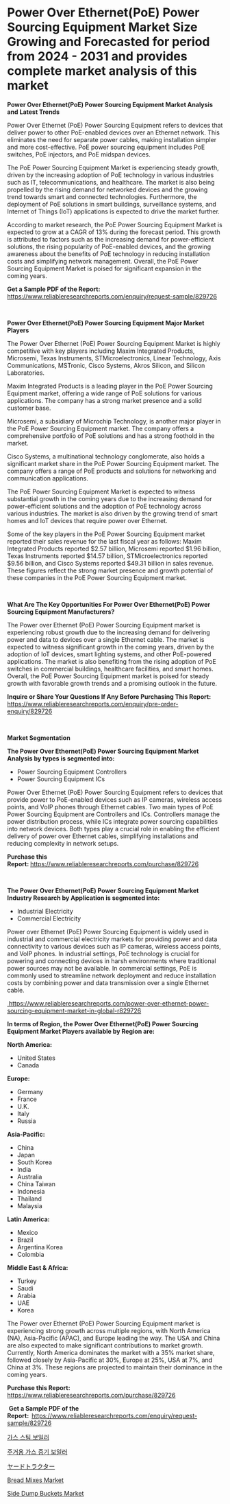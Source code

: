 <p><h1>Power Over Ethernet(PoE) Power Sourcing Equipment Market Size Growing and Forecasted for period from 2024 - 2031 and provides complete market analysis of this market</h1></p><p><strong>Power Over Ethernet(PoE) Power Sourcing Equipment Market Analysis and Latest Trends</strong></p>
<p><p>Power Over Ethernet (PoE) Power Sourcing Equipment refers to devices that deliver power to other PoE-enabled devices over an Ethernet network. This eliminates the need for separate power cables, making installation simpler and more cost-effective. PoE power sourcing equipment includes PoE switches, PoE injectors, and PoE midspan devices.</p><p>The PoE Power Sourcing Equipment Market is experiencing steady growth, driven by the increasing adoption of PoE technology in various industries such as IT, telecommunications, and healthcare. The market is also being propelled by the rising demand for networked devices and the growing trend towards smart and connected technologies. Furthermore, the deployment of PoE solutions in smart buildings, surveillance systems, and Internet of Things (IoT) applications is expected to drive the market further.</p><p>According to market research, the PoE Power Sourcing Equipment Market is expected to grow at a CAGR of 13% during the forecast period. This growth is attributed to factors such as the increasing demand for power-efficient solutions, the rising popularity of PoE-enabled devices, and the growing awareness about the benefits of PoE technology in reducing installation costs and simplifying network management. Overall, the PoE Power Sourcing Equipment Market is poised for significant expansion in the coming years.</p></p>
<p><strong>Get a Sample PDF of the Report:&nbsp;</strong> <a href="https://www.reliableresearchreports.com/enquiry/request-sample/829726">https://www.reliableresearchreports.com/enquiry/request-sample/829726</a></p>
<p>&nbsp;</p>
<p><strong>Power Over Ethernet(PoE) Power Sourcing Equipment Major Market Players</strong></p>
<p><p>The Power Over Ethernet (PoE) Power Sourcing Equipment Market is highly competitive with key players including Maxim Integrated Products, Microsemi, Texas Instruments, STMicroelectronics, Linear Technology, Axis Communications, MSTronic, Cisco Systems, Akros Silicon, and Silicon Laboratories. </p><p>Maxim Integrated Products is a leading player in the PoE Power Sourcing Equipment market, offering a wide range of PoE solutions for various applications. The company has a strong market presence and a solid customer base.</p><p>Microsemi, a subsidiary of Microchip Technology, is another major player in the PoE Power Sourcing Equipment market. The company offers a comprehensive portfolio of PoE solutions and has a strong foothold in the market.</p><p>Cisco Systems, a multinational technology conglomerate, also holds a significant market share in the PoE Power Sourcing Equipment market. The company offers a range of PoE products and solutions for networking and communication applications.</p><p>The PoE Power Sourcing Equipment Market is expected to witness substantial growth in the coming years due to the increasing demand for power-efficient solutions and the adoption of PoE technology across various industries. The market is also driven by the growing trend of smart homes and IoT devices that require power over Ethernet.</p><p>Some of the key players in the PoE Power Sourcing Equipment market reported their sales revenue for the last fiscal year as follows: Maxim Integrated Products reported $2.57 billion, Microsemi reported $1.96 billion, Texas Instruments reported $14.57 billion, STMicroelectronics reported $9.56 billion, and Cisco Systems reported $49.31 billion in sales revenue. These figures reflect the strong market presence and growth potential of these companies in the PoE Power Sourcing Equipment market.</p></p>
<p>&nbsp;</p>
<p><strong>What Are The Key Opportunities For Power Over Ethernet(PoE) Power Sourcing Equipment Manufacturers?</strong></p>
<p><p>The Power over Ethernet (PoE) Power Sourcing Equipment market is experiencing robust growth due to the increasing demand for delivering power and data to devices over a single Ethernet cable. The market is expected to witness significant growth in the coming years, driven by the adoption of IoT devices, smart lighting systems, and other PoE-powered applications. The market is also benefiting from the rising adoption of PoE switches in commercial buildings, healthcare facilities, and smart homes. Overall, the PoE Power Sourcing Equipment market is poised for steady growth with favorable growth trends and a promising outlook in the future.</p></p>
<p><strong>Inquire or Share Your Questions If Any Before Purchasing This Report:</strong> <a href="https://www.reliableresearchreports.com/enquiry/pre-order-enquiry/829726">https://www.reliableresearchreports.com/enquiry/pre-order-enquiry/829726</a></p>
<p>&nbsp;</p>
<p><strong>Market Segmentation</strong></p>
<p><strong>The Power Over Ethernet(PoE) Power Sourcing Equipment Market Analysis by types is segmented into:</strong></p>
<p><ul><li>Power Sourcing Equipment Controllers</li><li>Power Sourcing Equipment ICs</li></ul></p>
<p><p>Power Over Ethernet (PoE) Power Sourcing Equipment refers to devices that provide power to PoE-enabled devices such as IP cameras, wireless access points, and VoIP phones through Ethernet cables. Two main types of PoE Power Sourcing Equipment are Controllers and ICs. Controllers manage the power distribution process, while ICs integrate power sourcing capabilities into network devices. Both types play a crucial role in enabling the efficient delivery of power over Ethernet cables, simplifying installations and reducing complexity in network setups.</p></p>
<p><strong>Purchase this Report:&nbsp;</strong><a href="https://www.reliableresearchreports.com/purchase/829726">https://www.reliableresearchreports.com/purchase/829726</a></p>
<p>&nbsp;</p>
<p><strong>The Power Over Ethernet(PoE) Power Sourcing Equipment Market Industry Research by Application is segmented into:</strong></p>
<p><ul><li>Industrial Electricity</li><li>Commercial Electricity</li></ul></p>
<p><p>Power over Ethernet (PoE) Power Sourcing Equipment is widely used in industrial and commercial electricity markets for providing power and data connectivity to various devices such as IP cameras, wireless access points, and VoIP phones. In industrial settings, PoE technology is crucial for powering and connecting devices in harsh environments where traditional power sources may not be available. In commercial settings, PoE is commonly used to streamline network deployment and reduce installation costs by combining power and data transmission over a single Ethernet cable.</p></p>
<p><a href="https://www.reliableresearchreports.com/power-over-ethernet-power-sourcing-equipment-market-in-global-r829726">&nbsp;https://www.reliableresearchreports.com/power-over-ethernet-power-sourcing-equipment-market-in-global-r829726</a></p>
<p><strong>In terms of Region, the Power Over Ethernet(PoE) Power Sourcing Equipment Market Players available by Region are:</strong></p>
<p>
    <p> <strong> North America: </strong>
        <ul>
            <li>United States</li>
            <li>Canada</li>
        </ul>
        </p> 
    <p> <strong> Europe: </strong>
        <ul>
            <li>Germany</li>
            <li>France</li>
            <li>U.K.</li>
            <li>Italy</li>
            <li>Russia</li>
        </ul>
        </p> 
    <p> <strong> Asia-Pacific: </strong>
        <ul>
            <li>China</li>
            <li>Japan</li>
            <li>South Korea</li>
            <li>India</li>
            <li>Australia</li>
            <li>China Taiwan</li>
            <li>Indonesia</li>
            <li>Thailand</li>
            <li>Malaysia</li>
        </ul>
        </p> 
    <p> <strong> Latin America: </strong>
        <ul>
            <li>Mexico</li>
            <li>Brazil</li>
            <li>Argentina Korea</li>
            <li>Colombia</li>
        </ul>
        </p> 
    <p> <strong> Middle East & Africa: </strong>
        <ul>
            <li>Turkey</li>
            <li>Saudi</li>
            <li>Arabia</li>
            <li>UAE</li>
            <li>Korea</li>
        </ul>
    </p>
    </p>
<p><p>The Power over Ethernet (PoE) Power Sourcing Equipment market is experiencing strong growth across multiple regions, with North America (NA), Asia-Pacific (APAC), and Europe leading the way. The USA and China are also expected to make significant contributions to market growth. Currently, North America dominates the market with a 35% market share, followed closely by Asia-Pacific at 30%, Europe at 25%, USA at 7%, and China at 3%. These regions are projected to maintain their dominance in the coming years.</p></p>
<p><strong>Purchase this Report: </strong><a href="https://www.reliableresearchreports.com/purchase/829726">https://www.reliableresearchreports.com/purchase/829726</a></p>
<p>&nbsp;<strong>Get a Sample PDF of the Report:&nbsp;&nbsp;</strong><a href="https://www.reliableresearchreports.com/enquiry/request-sample/829726">https://www.reliableresearchreports.com/enquiry/request-sample/829726</a></p>
<p><strong></strong></p>
<p><p><a href="https://github.com/vsckjg50460/Market-Research-Report-List-1/blob/main/833022237776.md">가스 스팀 보일러</a></p><p><a href="https://github.com/GabrielBlanda5656/Market-Research-Report-List-1/blob/main/579128737777.md">주거용 가스 증기 보일러</a></p><p><a href="https://github.com/zjkmgcs938405/Market-Research-Report-List-1/blob/main/876337239814.md">ヤードトラクター</a></p><p><a href="https://www.linkedin.com/pulse/bread-mixes-market-outlook-industry-overview-forecast-2024-5evce?trackingId=5iaksNgVuQX%2BvDthljDXHQ%3D%3D">Bread Mixes Market</a></p><p><a href="https://www.linkedin.com/pulse/side-dump-buckets-market-outlook-industry-overview-forecast-fnyhe?trackingId=UwQjdUjfMaX44vnXF3zkMw%3D%3D">Side Dump Buckets Market</a></p></p>